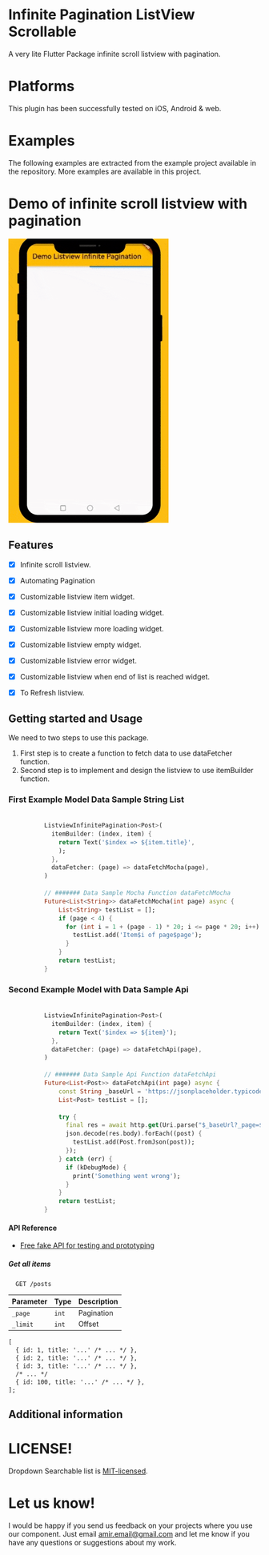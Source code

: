 # Infinite Pagination ListView Scrollable
A very lite Flutter Package infinite scroll listview with pagination.

# Platforms
This plugin has been successfully tested on iOS, Android & web.

# Examples
The following examples are extracted from the example project available in the repository. More examples are available in this project.

# Demo of infinite scroll listview with pagination

![listview_infinite_pagination](https://raw.githubusercontent.com/AmirHome/listview_infinite_pagination/master/assets/demo_listview_infinite_pagination.gif)

## Features

* [x] Infinite scroll listview.
* [x] Automating Pagination
* [x] Customizable listview item widget.
* [x] Customizable listview initial loading widget.
* [x] Customizable listview more loading widget.
* [x] Customizable listview empty widget.
* [x] Customizable listview error widget.
* [x] Customizable listview when end of list is reached widget.
* [x] To Refresh listview.


## Getting started and Usage

We need to two steps to use this package.
1. First step is to create a function to fetch data to use dataFetcher function.
2. Second step is to implement and design the listview to use itemBuilder function.

### First Example Model Data Sample String List
```dart

          ListviewInfinitePagination<Post>(
            itemBuilder: (index, item) {
              return Text('$index => ${item.title}',
              );
            },
            dataFetcher: (page) => dataFetchMocha(page),
          )
          
          // ####### Data Sample Mocha Function dataFetchMocha
          Future<List<String>> dataFetchMocha(int page) async {
              List<String> testList = [];
              if (page < 4) {
                for (int i = 1 + (page - 1) * 20; i <= page * 20; i++) {
                  testList.add('Item$i of page$page');
                }
              }
              return testList;
          }
```

### Second Example Model with Data Sample Api
```dart

          ListviewInfinitePagination<Post>(
            itemBuilder: (index, item) {
              return Text('$index => ${item}');
            },
            dataFetcher: (page) => dataFetchApi(page),
          )
          
          // ####### Data Sample Api Function dataFetchApi
          Future<List<Post>> dataFetchApi(int page) async {
              const String _baseUrl = 'https://jsonplaceholder.typicode.com/posts';
              List<Post> testList = [];
            
              try {
                final res = await http.get(Uri.parse("$_baseUrl?_page=$page&_limit=10"));
                json.decode(res.body).forEach((post) {
                  testList.add(Post.fromJson(post));
                });
              } catch (err) {
                if (kDebugMode) {
                  print('Something went wrong');
                }
              }
              return testList;
          }
```

#### API Reference
- [Free fake API for testing and prototyping](https://jsonplaceholder.typicode.com/)

##### Get all items

```
  GET /posts
```

| Parameter | Type     | Description                |
| :-------- | :------- | :------------------------- |
| `_page` | `int` |  Pagination |
| `_limit` | `int` |  Offset |


```
[
  { id: 1, title: '...' /* ... */ },
  { id: 2, title: '...' /* ... */ },
  { id: 3, title: '...' /* ... */ },
  /* ... */
  { id: 100, title: '...' /* ... */ },
];
```

## Additional information




# LICENSE!

Dropdown Searchable list is [MIT-licensed](https://github.com/AmirHome/listview_infinite_pagination/LICENSE "MIT-licensed").

# Let us know!

I would be happy if you send us feedback on your projects where you use our component. Just email amir.email@gmail.com  and let me know if you have any questions or suggestions about my work.